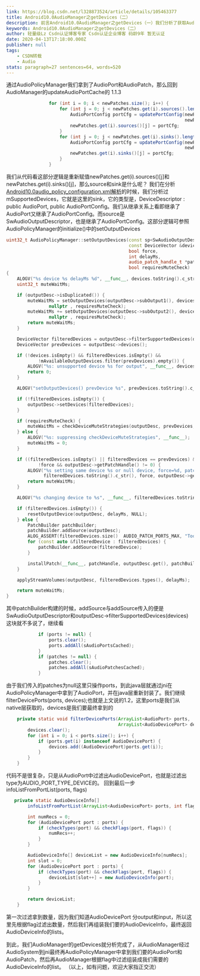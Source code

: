 ```yaml
---
link: https://blog.csdn.net/l328873524/article/details/105463377
title: Android10.0AudioManager之getDevices（二）
description: 前言Android10.0AudioManager之getDevices（一）我们分析了获取Audioport以及AudioPatch的过程，今天继续正文
keywords: Android10.0AudioManager之getDevices（二）
author: 轻量级Lz Csdn认证博客专家 Csdn认证企业博客 码龄9年 暂无认证
date: 2020-04-13T17:18:00.000Z
publisher: null
tags:
    - CSDN转载
    - Audio
stats: paragraph=27 sentences=64, words=520
---
```

通过AudioPolicyManager我们拿到了AudioPort和AudioPatch，那么回到AudioManager的updateAudioPortCache的 1.1.3

```java
                for (int i = 0; i < newPatches.size(); i++) {
                    for (int j = 0; j < newPatches.get(i).sources().length; j++) {
                        AudioPortConfig portCfg = updatePortConfig(newPatches.get(i).sources()[j],
                                                                   newPorts);
                        newPatches.get(i).sources()[j] = portCfg;
                    }
                    for (int j = 0; j < newPatches.get(i).sinks().length; j++) {
                        AudioPortConfig portCfg = updatePortConfig(newPatches.get(i).sinks()[j],
                                                                   newPorts);
                        newPatches.get(i).sinks()[j] = portCfg;
                    }
                }
```

我们从代码看这部分逻辑是重新赋值newPatches.get(i).sources()[j]和newPatches.get(i).sinks()[j]，那么source和sink是什么呢？
我们在分析[Android10.0audio_policy_configuration.xml解析](https://blog.csdn.net/l328873524/article/details/105374196)的时候，我们分析过mSupportedDevices，它就是这里的sink，它的类型是，DeviceDescriptor : public AudioPort, public AudioPortConfig。我们从继承关系上看即继承了AudioPort又继承了AudioPortConfig。而source是SwAudioOutputDescriptor，也是继承了AudioPortConfig。这部分逻辑可参照AudioPolicyManager的initialize()中的setOutputDevices

```cpp
uint32_t AudioPolicyManager::setOutputDevices(const sp<SwAudioOutputDescriptor>& outputDesc,
                                              const DeviceVector &devices,
                                              bool force,
                                              int delayMs,
                                              audio_patch_handle_t *patchHandle,
                                              bool requiresMuteCheck)
{
    ALOGV("%s device %s delayMs %d", __func__, devices.toString().c_str(), delayMs);
    uint32_t muteWaitMs;

    if (outputDesc->isDuplicated()) {
        muteWaitMs = setOutputDevices(outputDesc->subOutput1(), devices, force, delayMs,
                nullptr , requiresMuteCheck);
        muteWaitMs += setOutputDevices(outputDesc->subOutput2(), devices, force, delayMs,
                nullptr , requiresMuteCheck);
        return muteWaitMs;
    }

    DeviceVector filteredDevices = outputDesc->filterSupportedDevices(devices);
    DeviceVector prevDevices = outputDesc->devices();

    if (!devices.isEmpty() && filteredDevices.isEmpty() &&
            !mAvailableOutputDevices.filter(prevDevices).empty()) {
        ALOGV("%s: unsupported device %s for output", __func__, devices.toString().c_str());
        return 0;
    }

    ALOGV("setOutputDevices() prevDevice %s", prevDevices.toString().c_str());

    if (!filteredDevices.isEmpty()) {
        outputDesc->setDevices(filteredDevices);
    }

    if (requiresMuteCheck) {
        muteWaitMs = checkDeviceMuteStrategies(outputDesc, prevDevices, delayMs);
    } else {
        ALOGV("%s: suppressing checkDeviceMuteStrategies", __func__);
        muteWaitMs = 0;
    }

    if ((filteredDevices.isEmpty() || filteredDevices == prevDevices) &&
            !force && outputDesc->getPatchHandle() != 0) {
        ALOGV("%s setting same device %s or null device, force=%d, patch handle=%d", __func__,
              filteredDevices.toString().c_str(), force, outputDesc->getPatchHandle());
        return muteWaitMs;
    }

    ALOGV("%s changing device to %s", __func__, filteredDevices.toString().c_str());

    if (filteredDevices.isEmpty()) {
        resetOutputDevice(outputDesc, delayMs, NULL);
    } else {
        PatchBuilder patchBuilder;
        patchBuilder.addSource(outputDesc);
        ALOG_ASSERT(filteredDevices.size()  AUDIO_PATCH_PORTS_MAX, "Too many sink ports");
        for (const auto &filteredDevice : filteredDevices) {
            patchBuilder.addSource(filteredDevice);
        }

        installPatch(__func__, patchHandle, outputDesc.get(), patchBuilder.patch(), delayMs);
    }

    applyStreamVolumes(outputDesc, filteredDevices.types(), delayMs);

    return muteWaitMs;
}
```

其中patchBuilder构建的时候，addSource与addSource传入的便是SwAudioOutputDescriptor和outputDesc->filterSupportedDevices(devices)
这块就不多说了，继续看

```java
            if (ports != null) {
                ports.clear();
                ports.addAll(sAudioPortsCached);
            }
            if (patches != null) {
                patches.clear();
                patches.addAll(sAudioPatchesCached);
            }
```

由于我们传入的patches为null这里只操作ports，到此java层就通过jni在AudioPolicyManager中拿到了AudioPort，并在java层重新封装了。我们继续filterDevicePorts(ports, devices);也就是上文说的1.2，这里ports是我们从native层获取的，devices是我们要最终拿到的

```java
    private static void filterDevicePorts(ArrayList<AudioPort> ports,
                                          ArrayList<AudioDevicePort> devices) {
        devices.clear();
        for (int i = 0; i < ports.size(); i++) {
            if (ports.get(i) instanceof AudioDevicePort) {
                devices.add((AudioDevicePort)ports.get(i));
            }
        }
    }
```

代码不是很复杂，只是从AudioPort中过滤出AudioDevicePort，也就是过滤出type为AUDIO_PORT_TYPE_DEVICE的。
回到最后一步infoListFromPortList(ports, flags)

```java
   private static AudioDeviceInfo[]
        infoListFromPortList(ArrayList<AudioDevicePort> ports, int flags) {

        int numRecs = 0;
        for (AudioDevicePort port : ports) {
            if (checkTypes(port) && checkFlags(port, flags)) {
                numRecs++;
            }
        }

        AudioDeviceInfo[] deviceList = new AudioDeviceInfo[numRecs];
        int slot = 0;
        for (AudioDevicePort port : ports) {
            if (checkTypes(port) && checkFlags(port, flags)) {
                deviceList[slot++] = new AudioDeviceInfo(port);
            }
        }

        return deviceList;
    }
```

第一次过滤拿到数量，因为我们知道AudioDevicePort 分output和input，所以这里先根据flag过滤出数量，然后我们再组装我们要的AudioDeviceInfo，最终返回AudioDeviceInfo的lists。

到此，我们AudioManager的getDevices就分析完成了，从AudioManager经过AudioSystem到jni最终再AudioPolicyManager中拿到我们要的AudioPort和AudioPatch，然后再AudioManager根据flag中过滤组装成我们需要的AudioDeviceInfo的list。
（以上，如有问题，欢迎大家指正交流）
